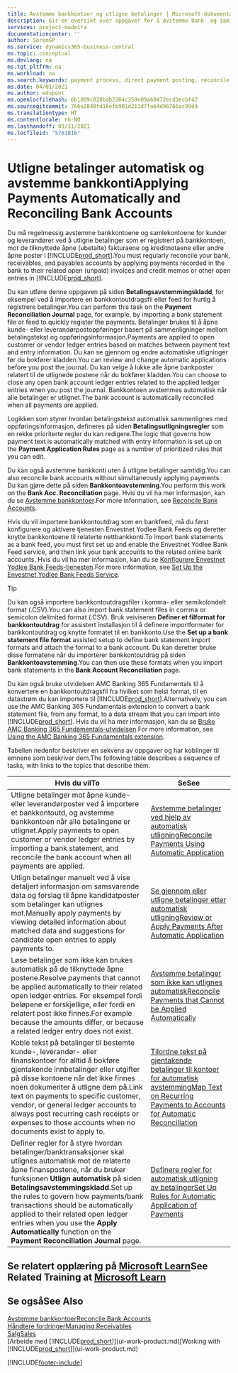 ```yaml
---
title: Avstemme bankkontoer og utligne betalinger | Microsoft-dokumentasjon
description: Gir en oversikt over oppgaver for å avstemme bank- og samlekontiene, bokføre innbetalinger og utgifter og utligne betalinger automatisk.
services: project-madeira
documentationcenter: ''
author: SorenGP
ms.service: dynamics365-business-central
ms.topic: conceptual
ms.devlang: na
ms.tgt_pltfrm: na
ms.workload: na
ms.search.keywords: payment process, direct payment posting, reconcile payment, expenses, cash receipts
ms.date: 04/01/2021
ms.author: edupont
ms.openlocfilehash: 6b1009c028bab2204c359e09a69472ecd3ecbf42
ms.sourcegitcommit: 766e2840fd16efb901d211d7fa64d96766ac99d9
ms.translationtype: HT
ms.contentlocale: nb-NO
ms.lasthandoff: 03/31/2021
ms.locfileid: "5781816"
---
```

# <a name="applying-payments-automatically-and-reconciling-bank-accounts"></a><span data-ttu-id="9dde4-103">Utligne betalinger automatisk og avstemme bankkonti</span><span class="sxs-lookup"><span data-stu-id="9dde4-103">Applying Payments Automatically and Reconciling Bank Accounts</span></span>
<span data-ttu-id="9dde4-104">Du må regelmessig avstemme bankkontoene og samlekontoene for kunder og leverandører ved å utligne betalinger som er registrert på bankkontoen, mot de tilknyttede åpne (ubetalte) fakturaene og kreditnotaene eller andre åpne poster i [!INCLUDE[prod_short](includes/prod_short.md)].</span><span class="sxs-lookup"><span data-stu-id="9dde4-104">You must regularly reconcile your bank, receivables, and payables accounts by applying payments recorded in the bank to their related open (unpaid) invoices and credit memos or other open entries in [!INCLUDE[prod_short](includes/prod_short.md)].</span></span>  

<span data-ttu-id="9dde4-105">Du kan utføre denne oppgaven på siden **Betalingsavstemmingskladd**, for eksempel ved å importere en bankkontoutdragsfil eller feed for hurtig å registrere betalinger.</span><span class="sxs-lookup"><span data-stu-id="9dde4-105">You can perform this task on the **Payment Reconciliation Journal** page, for example, by importing a bank statement file or feed to quickly register the payments.</span></span> <span data-ttu-id="9dde4-106">Betalinger brukes til å åpne kunde- eller leverandørpostoppføringer basert på sammenligninger mellom betalingstekst og oppføringsinformasjon.</span><span class="sxs-lookup"><span data-stu-id="9dde4-106">Payments are applied to open customer or vendor ledger entries based on matches between payment text and entry information.</span></span> <span data-ttu-id="9dde4-107">Du kan se gjennom og endre automatiske utligninger før du bokfører kladden.</span><span class="sxs-lookup"><span data-stu-id="9dde4-107">You can review and change automatic applications before you post the journal.</span></span> <span data-ttu-id="9dde4-108">Du kan velge å lukke alle åpne bankposter relatert til de utlignede postene når du bokfører kladden.</span><span class="sxs-lookup"><span data-stu-id="9dde4-108">You can choose to close any open bank account ledger entries related to the applied ledger entries when you post the journal.</span></span> <span data-ttu-id="9dde4-109">Bankkontoen avstemmes automatisk når alle betalinger er utlignet.</span><span class="sxs-lookup"><span data-stu-id="9dde4-109">The bank account is automatically reconciled when all payments are applied.</span></span>

<span data-ttu-id="9dde4-110">Logikken som styrer hvordan betalingstekst automatisk sammenlignes med oppføringsinformasjon, defineres på siden **Betalingsutligningsregler** som en rekke prioriterte regler du kan redigere.</span><span class="sxs-lookup"><span data-stu-id="9dde4-110">The logic that governs how payment text is automatically matched with entry information is set up on the **Payment Application Rules** page as a number of prioritized rules that you can edit.</span></span>

<span data-ttu-id="9dde4-111">Du kan også avstemme bankkonti uten å utligne betalinger samtidig.</span><span class="sxs-lookup"><span data-stu-id="9dde4-111">You can also reconcile bank accounts without simultaneously applying payments.</span></span> <span data-ttu-id="9dde4-112">Du kan gjøre dette på siden **Bankkontoavstemming**.</span><span class="sxs-lookup"><span data-stu-id="9dde4-112">You perform this work on the **Bank Acc. Reconciliation** page.</span></span> <span data-ttu-id="9dde4-113">Hvis du vil ha mer informasjon, kan du se [Avstemme bankkontoer](bank-how-reconcile-bank-accounts-separately.md).</span><span class="sxs-lookup"><span data-stu-id="9dde4-113">For more information, see [Reconcile Bank Accounts](bank-how-reconcile-bank-accounts-separately.md).</span></span>   

<span data-ttu-id="9dde4-114">Hvis du vil importere bankkontoutdrag som en bankfeed, må du først konfigurere og aktivere tjenesten Envestnet Yodlee Bank Feeds og deretter knytte bankkontoene til relaterte nettbankkonti.</span><span class="sxs-lookup"><span data-stu-id="9dde4-114">To import bank statements as a bank feed, you must first set up and enable the Envestnet Yodlee Bank Feed service, and then link your bank accounts to the related online bank accounts.</span></span> <span data-ttu-id="9dde4-115">Hvis du vil ha mer informasjon, kan du se [Konfigurere Envestnet Yodlee Bank Feeds-tjenesten](bank-how-setup-bank-statement-service.md).</span><span class="sxs-lookup"><span data-stu-id="9dde4-115">For more information, see [Set Up the Envestnet Yodlee Bank Feeds Service](bank-how-setup-bank-statement-service.md).</span></span>  

> [!TIP]
> <span data-ttu-id="9dde4-116">Du kan også importere bankkontoutdragsfiler i komma- eller semikolondelt format (.CSV).</span><span class="sxs-lookup"><span data-stu-id="9dde4-116">You can also import bank statement files in comma or semicolon delimited format (.CSV).</span></span> <span data-ttu-id="9dde4-117">Bruk veiviseren **Definer et filformat for bankkontoutdrag** for assistert installasjon til å definere importformater for bankkontoutdrag og knytte formatet til en bankkonto.</span><span class="sxs-lookup"><span data-stu-id="9dde4-117">Use the **Set up a bank statement file format** assisted setup to define bank statement import formats and attach the format to a bank account.</span></span> <span data-ttu-id="9dde4-118">Du kan deretter bruke disse formatene når du importerer bankkontoutdrag på siden **Bankkontoavstemming**.</span><span class="sxs-lookup"><span data-stu-id="9dde4-118">You can then use these formats when you import bank statements in the **Bank Account Reconciliation** page.</span></span>

<span data-ttu-id="9dde4-119">Du kan også bruke utvidelsen AMC Banking 365 Fundamentals til å konvertere en bankkontoutdragsfil fra hvilket som helst format, til en datastrøm du kan importere til [!INCLUDE[prod_short](includes/prod_short.md)].</span><span class="sxs-lookup"><span data-stu-id="9dde4-119">Alternatively, you can use the AMC Banking 365 Fundamentals extension to convert a bank statement file, from any format, to a data stream that you can import into [!INCLUDE[prod_short](includes/prod_short.md)].</span></span> <span data-ttu-id="9dde4-120">Hvis du vil ha mer informasjon, kan du se [Bruke AMC Banking 365 Fundamentals-utvidelsen](ui-extensions-amc-banking.md).</span><span class="sxs-lookup"><span data-stu-id="9dde4-120">For more information, see [Using the AMC Banking 365 Fundamentals extension](ui-extensions-amc-banking.md).</span></span>  

<span data-ttu-id="9dde4-121">Tabellen nedenfor beskriver en sekvens av oppgaver og har koblinger til emnene som beskriver dem.</span><span class="sxs-lookup"><span data-stu-id="9dde4-121">The following table describes a sequence of tasks, with links to the topics that describe them.</span></span>  

| <span data-ttu-id="9dde4-122">Hvis du vil</span><span class="sxs-lookup"><span data-stu-id="9dde4-122">To</span></span> | <span data-ttu-id="9dde4-123">Se</span><span class="sxs-lookup"><span data-stu-id="9dde4-123">See</span></span> |
| --- | --- |
| <span data-ttu-id="9dde4-124">Utligne betalinger mot åpne kunde- eller leverandørposter ved å importere et bankkontoutd, og avstemme bankkontoen når alle betalingene er utlignet.</span><span class="sxs-lookup"><span data-stu-id="9dde4-124">Apply payments to open customer or vendor ledger entries by importing a bank statement, and reconcile the bank account when all payments are applied.</span></span> |[<span data-ttu-id="9dde4-125">Avstemme betalinger ved hjelp av automatisk utligning</span><span class="sxs-lookup"><span data-stu-id="9dde4-125">Reconcile Payments Using Automatic Application</span></span>](receivables-how-reconcile-payments-auto-application.md) |
| <span data-ttu-id="9dde4-126">Utlign betalinger manuelt ved å vise detaljert informasjon om samsvarende data og forslag til åpne kandidatposter som betalinger kan utlignes mot.</span><span class="sxs-lookup"><span data-stu-id="9dde4-126">Manually apply payments by viewing detailed information about matched data and suggestions for candidate open entries to apply payments to.</span></span> |[<span data-ttu-id="9dde4-127">Se gjennom eller utligne betalinger etter automatisk utligning</span><span class="sxs-lookup"><span data-stu-id="9dde4-127">Review or Apply Payments After Automatic Application</span></span>](receivables-how-review-apply-payments-auto-application.md) |
| <span data-ttu-id="9dde4-128">Løse betalinger som ikke kan brukes automatisk på de tilknyttede åpne postene.</span><span class="sxs-lookup"><span data-stu-id="9dde4-128">Resolve payments that cannot be applied automatically to their related open ledger entries.</span></span> <span data-ttu-id="9dde4-129">For eksempel fordi beløpene er forskjellige, eller fordi en relatert post ikke finnes.</span><span class="sxs-lookup"><span data-stu-id="9dde4-129">For example because the amounts differ, or because a related ledger entry does not exist.</span></span> |[<span data-ttu-id="9dde4-130">Avstemme betalinger som ikke kan utlignes automatisk</span><span class="sxs-lookup"><span data-stu-id="9dde4-130">Reconcile Payments that Cannot be Applied Automatically</span></span>](receivables-how-reconcile-payments-cannot-apply-auto.md) |
| <span data-ttu-id="9dde4-131">Koble tekst på betalinger til bestemte kunde-, leverandør- eller finanskontoer for alltid å bokføre gjentakende innbetalinger eller utgifter på disse kontoene når det ikke finnes noen dokumenter å utligne dem på.</span><span class="sxs-lookup"><span data-stu-id="9dde4-131">Link text on payments to specific customer, vendor, or general ledger accounts to always post recurring cash receipts or expenses to those accounts when no documents exist to apply to.</span></span> |[<span data-ttu-id="9dde4-132">Tilordne tekst på gjentakende betalinger til kontoer for automatisk avstemming</span><span class="sxs-lookup"><span data-stu-id="9dde4-132">Map Text on Recurring Payments to Accounts for Automatic Reconciliation</span></span>](receivables-how-map-text-recurring-payments-accounts-auto-reconcilliation.md) |
|<span data-ttu-id="9dde4-133">Definer regler for å styre hvordan betalinger/banktransaksjoner skal utlignes automatisk mot de relaterte åpne finanspostene, når du bruker funksjonen **Utlign automatisk** på siden **Betalingsavstemmingskladd**.</span><span class="sxs-lookup"><span data-stu-id="9dde4-133">Set up the rules to govern how payments/bank transactions should be automatically applied to their related open ledger entries when you use the **Apply Automatically** function on the **Payment Reconciliation Journal** page.</span></span>|[<span data-ttu-id="9dde4-134">Definere regler for automatisk utligning av betalinger</span><span class="sxs-lookup"><span data-stu-id="9dde4-134">Set Up Rules for Automatic Application of Payments</span></span>](receivables-how-set-up-payment-application-rules.md)|

## <a name="see-related-training-at-microsoft-learn"></a><span data-ttu-id="9dde4-135">Se relatert opplæring på [Microsoft Learn](/learn/modules/use-journals-dynamics-365-business-central/index)</span><span class="sxs-lookup"><span data-stu-id="9dde4-135">See Related Training at [Microsoft Learn](/learn/modules/use-journals-dynamics-365-business-central/index)</span></span>

## <a name="see-also"></a><span data-ttu-id="9dde4-136">Se også</span><span class="sxs-lookup"><span data-stu-id="9dde4-136">See Also</span></span>
[<span data-ttu-id="9dde4-137">Avstemme bankkontoer</span><span class="sxs-lookup"><span data-stu-id="9dde4-137">Reconcile Bank Accounts</span></span>](bank-how-reconcile-bank-accounts-separately.md)  
[<span data-ttu-id="9dde4-138">Håndtere fordringer</span><span class="sxs-lookup"><span data-stu-id="9dde4-138">Managing Receivables</span></span>](receivables-manage-receivables.md)  
[<span data-ttu-id="9dde4-139">Salg</span><span class="sxs-lookup"><span data-stu-id="9dde4-139">Sales</span></span>](sales-manage-sales.md)  
<span data-ttu-id="9dde4-140">[Arbeide med [!INCLUDE[prod_short](includes/prod_short.md)]](ui-work-product.md)</span><span class="sxs-lookup"><span data-stu-id="9dde4-140">[Working with [!INCLUDE[prod_short](includes/prod_short.md)]](ui-work-product.md)</span></span>


[!INCLUDE[footer-include](includes/footer-banner.md)]
